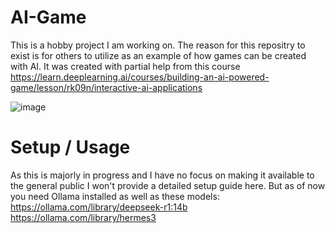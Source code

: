 # AI-Game
This is a hobby project I am working on. The reason for this repositry to exist is for others to utilize as an example of how games can be created with AI. It was created with partial help from this course https://learn.deeplearning.ai/courses/building-an-ai-powered-game/lesson/rk09n/interactive-ai-applications

![image](https://github.com/user-attachments/assets/3186ddb3-7011-4f5f-bd48-b72dc0ddf774)

# Setup / Usage
As this is majorly in progress and I have no focus on making it available to the general public I won't provide a detailed setup guide here. But as of now you need Ollama installed as well as these models:
https://ollama.com/library/deepseek-r1:14b
https://ollama.com/library/hermes3
